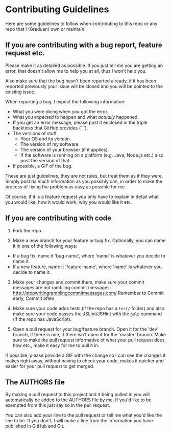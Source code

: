# Contributing Guidelines

Here are some guidelines to follow when contributing to this repo or any repo
that I (Greduan) own or maintain.

## If you are contributing with a bug report, feature request etc.

Please make it as detailed as possible.  If you just tell me you are getting an
error, that doesn't allow me to help you at all, thus I won't help you.

Also make sure that the bug hasn't been reported already, if it has been
reported previously your issue will be closed and you will be pointed to the
existing issue.

When reporting a bug, I expect the following information:

- What you were doing when you got the error.
- What you _expected_ to happen and what _actually_ happened.
- If you get an error message, please post it enclosed in the triple backticks
  that GitHub provides (\`\`\`).
- The versions of stuff.
  - Your OS and its version.
  - The version of my software.
  - The version of your browser (if it applies).
  - If the software is running on a platform (e.g. Java, Node.js etc.) also post
	the version of that.
- If possible, a GIF of the bug.

These are just guidelines, they are not rules, but treat them as if they were.
Simply post _as much_ information as you possibly can, in order to make the
process of fixing the problem as easy as possible for me.

Of course, if it is a feature request you only have to explain in detail what
you would like, how it would work, why you would like it etc.

## If you are contributing with code

1. Fork the repo.

2. Make a new branch for your feature or bug fix.  Optionally, you can name it
   in one of the following ways:
  - If a bug fix, name it 'bug-name', where 'name' is whatever you decide to
	name it.
  - If a new feature, name it 'feature-name', where 'name' is whatever you
	decide to name it.

3. Make your changes and commit them, make sure your commit messages are not
   rambling commit messages: <http://stopwritingramblingcommitmessages.com/>
   Remember to Commit early, Commit often.

4. Make sure your code adds tests (if the repo has a `test/` folder) and also
   make sure your code passes the JSLint/JSHint with the `gulp` command (if the
   repo has JavaScript).

5. Open a pull request for your bug/feature branch.  Open it for the 'dev'
   branch, if there is one, if there isn't open it for the 'master' branch.
   Make sure to make the pull request informative of what your pull request
   does, how etc., make it easy for me to pull it in.

If possible, please provide a GIF with the change so I can see the changes it
makes right away, without having to check your code, makes it quicker and easier
for your pull request to get merged.

## The AUTHORS file

By making a pull request to this project and it being pulled in you will
automatically be added to the AUTHORS file by me.  If you'd like to be
exempted from this just say so in the pull request.

You can also add your line to the pull request or tell me what you'd like the
line to be.  If you don't, I will make a line from the information you have
published in GitHub and Git.
